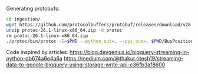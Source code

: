 

Generating protobufs:
```sh
cd ingestion/
wget https://github.com/protocolbuffers/protobuf/releases/download/v26.1/protoc-26.1-linux-x86_64.zip
unzip protoc-26.1-linux-x86_64.zip -d protoc
rm protoc-26.1-linux-x86_64.zip
./protoc/bin/protoc -I=$PWD --python_out=. --pyi_out=. $PWD/BusPosition.proto
```

Code inspired by articles:
https://blog.devgenius.io/bigquery-streaming-in-python-db674a6e4a6a
https://medium.com/@thakur.ritesh19/streaming-data-to-google-bigquery-using-storage-write-api-c36fb3af8600
